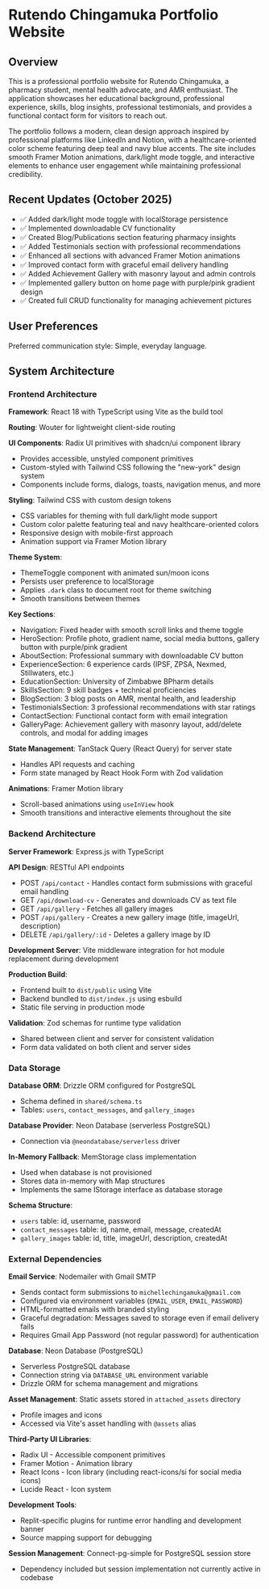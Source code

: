 # Rutendo Chingamuka Portfolio Website

## Overview

This is a professional portfolio website for Rutendo Chingamuka, a pharmacy student, mental health advocate, and AMR enthusiast. The application showcases her educational background, professional experience, skills, blog insights, professional testimonials, and provides a functional contact form for visitors to reach out.

The portfolio follows a modern, clean design approach inspired by professional platforms like LinkedIn and Notion, with a healthcare-oriented color scheme featuring deep teal and navy blue accents. The site includes smooth Framer Motion animations, dark/light mode toggle, and interactive elements to enhance user engagement while maintaining professional credibility.

## Recent Updates (October 2025)

- ✅ Added dark/light mode toggle with localStorage persistence
- ✅ Implemented downloadable CV functionality
- ✅ Created Blog/Publications section featuring pharmacy insights
- ✅ Added Testimonials section with professional recommendations
- ✅ Enhanced all sections with advanced Framer Motion animations
- ✅ Improved contact form with graceful email delivery handling
- ✅ Added Achievement Gallery with masonry layout and admin controls
- ✅ Implemented gallery button on home page with purple/pink gradient design
- ✅ Created full CRUD functionality for managing achievement pictures

## User Preferences

Preferred communication style: Simple, everyday language.

## System Architecture

### Frontend Architecture

**Framework**: React 18 with TypeScript using Vite as the build tool

**Routing**: Wouter for lightweight client-side routing

**UI Components**: Radix UI primitives with shadcn/ui component library
- Provides accessible, unstyled component primitives
- Custom-styled with Tailwind CSS following the "new-york" design system
- Components include forms, dialogs, toasts, navigation menus, and more

**Styling**: Tailwind CSS with custom design tokens
- CSS variables for theming with full dark/light mode support
- Custom color palette featuring teal and navy healthcare-oriented colors
- Responsive design with mobile-first approach
- Animation support via Framer Motion library

**Theme System**: 
- ThemeToggle component with animated sun/moon icons
- Persists user preference to localStorage
- Applies `.dark` class to document root for theme switching
- Smooth transitions between themes

**Key Sections**:
- Navigation: Fixed header with smooth scroll links and theme toggle
- HeroSection: Profile photo, gradient name, social media buttons, gallery button with purple/pink gradient
- AboutSection: Professional summary with downloadable CV button
- ExperienceSection: 6 experience cards (IPSF, ZPSA, Nexmed, Stillwaters, etc.)
- EducationSection: University of Zimbabwe BPharm details
- SkillsSection: 9 skill badges + technical proficiencies
- BlogSection: 3 blog posts on AMR, mental health, and leadership
- TestimonialsSection: 3 professional recommendations with star ratings
- ContactSection: Functional contact form with email integration
- GalleryPage: Achievement gallery with masonry layout, add/delete controls, and modal for adding images

**State Management**: TanStack Query (React Query) for server state
- Handles API requests and caching
- Form state managed by React Hook Form with Zod validation

**Animations**: Framer Motion library
- Scroll-based animations using `useInView` hook
- Smooth transitions and interactive elements throughout the site

### Backend Architecture

**Server Framework**: Express.js with TypeScript

**API Design**: RESTful API endpoints
- POST `/api/contact` - Handles contact form submissions with graceful email handling
- GET `/api/download-cv` - Generates and downloads CV as text file
- GET `/api/gallery` - Fetches all gallery images
- POST `/api/gallery` - Creates a new gallery image (title, imageUrl, description)
- DELETE `/api/gallery/:id` - Deletes a gallery image by ID

**Development Server**: Vite middleware integration for hot module replacement during development

**Production Build**: 
- Frontend built to `dist/public` using Vite
- Backend bundled to `dist/index.js` using esbuild
- Static file serving in production mode

**Validation**: Zod schemas for runtime type validation
- Shared between client and server for consistent validation
- Form data validated on both client and server sides

### Data Storage

**Database ORM**: Drizzle ORM configured for PostgreSQL
- Schema defined in `shared/schema.ts`
- Tables: `users`, `contact_messages`, and `gallery_images`

**Database Provider**: Neon Database (serverless PostgreSQL)
- Connection via `@neondatabase/serverless` driver

**In-Memory Fallback**: MemStorage class implementation
- Used when database is not provisioned
- Stores data in-memory with Map structures
- Implements the same IStorage interface as database storage

**Schema Structure**:
- `users` table: id, username, password
- `contact_messages` table: id, name, email, message, createdAt
- `gallery_images` table: id, title, imageUrl, description, createdAt

### External Dependencies

**Email Service**: Nodemailer with Gmail SMTP
- Sends contact form submissions to `michellechingamuka@gmail.com`
- Configured via environment variables (`EMAIL_USER`, `EMAIL_PASSWORD`)
- HTML-formatted emails with branded styling
- Graceful degradation: Messages saved to storage even if email delivery fails
- Requires Gmail App Password (not regular password) for authentication

**Database**: Neon Database (PostgreSQL)
- Serverless PostgreSQL database
- Connection string via `DATABASE_URL` environment variable
- Drizzle ORM for schema management and migrations

**Asset Management**: Static assets stored in `attached_assets` directory
- Profile images and icons
- Accessed via Vite's asset handling with `@assets` alias

**Third-Party UI Libraries**:
- Radix UI - Accessible component primitives
- Framer Motion - Animation library
- React Icons - Icon library (including react-icons/si for social media icons)
- Lucide React - Icon system

**Development Tools**:
- Replit-specific plugins for runtime error handling and development banner
- Source mapping support for debugging

**Session Management**: Connect-pg-simple for PostgreSQL session store
- Dependency included but session implementation not currently active in codebase